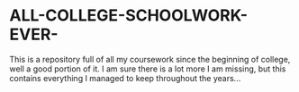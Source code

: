 # ALL-COLLEGE-SCHOOLWORK-EVER-
This is a repository full of all my coursework since the beginning of college, 
well a good portion of it. I am sure there is a lot more I am missing, 
but this contains everything I managed to keep throughout the years...
